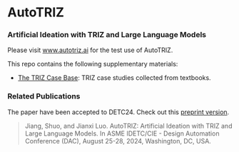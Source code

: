 # AutoTRIZ
### Artificial Ideation with TRIZ and Large Language Models
Please visit www.autotriz.ai for the test use of AutoTRIZ.

This repo contains the following supplementary materials:
- [The TRIZ Case Base](https://github.com/shuojiangcn/AutoTRIZ-DETC24/blob/main/casebase/casebase.md): TRIZ case studies collected from textbooks.
  
### Related Publications
The paper have been accepted to DETC24. Check out this [preprint version](https://arxiv.org/abs/2403.13002).

> Jiang, Shuo, and Jianxi Luo. AutoTRIZ: Artificial Ideation with TRIZ and Large Language Models. In ASME IDETC/CIE - Design Automation Conference (DAC), August 25-28, 2024, Washington, DC, USA.
